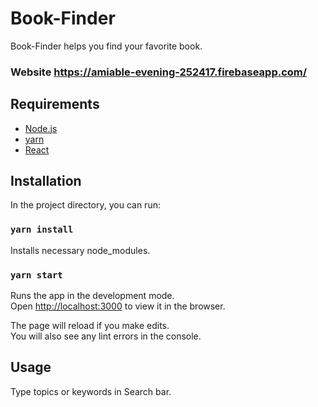# Book-Finder
Book-Finder helps you find your favorite book.

### Website https://amiable-evening-252417.firebaseapp.com/

## Requirements
* [Node.js](https://nodejs.org/en/)
* [yarn](https://yarnpkg.com/en/)
* [React](https://reactjs.org/)

## Installation

In the project directory, you can run:

### `yarn install`

Installs necessary node_modules.<br>


### `yarn start`

Runs the app in the development mode.<br>
Open [http://localhost:3000](http://localhost:3000) to view it in the browser.

The page will reload if you make edits.<br>
You will also see any lint errors in the console.

## Usage
Type topics or keywords in Search bar.

